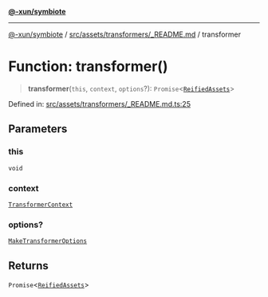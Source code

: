 [**@-xun/symbiote**](../../../../../README.md)

***

[@-xun/symbiote](../../../../../README.md) / [src/assets/transformers/\_README.md](../README.md) / transformer

# Function: transformer()

> **transformer**(`this`, `context`, `options`?): `Promise`\<[`ReifiedAssets`](../../../type-aliases/ReifiedAssets.md)\>

Defined in: [src/assets/transformers/\_README.md.ts:25](https://github.com/Xunnamius/symbiote/blob/fcdd2ab0b85b01d184680d7337de52754feba693/src/assets/transformers/_README.md.ts#L25)

## Parameters

### this

`void`

### context

[`TransformerContext`](../../../type-aliases/TransformerContext.md)

### options?

[`MakeTransformerOptions`](../../../type-aliases/MakeTransformerOptions.md)

## Returns

`Promise`\<[`ReifiedAssets`](../../../type-aliases/ReifiedAssets.md)\>
